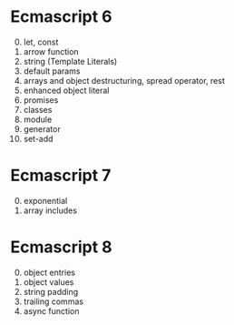 # Ecmascript 6
00. let, const
01. arrow function
02. string (Template Literals)
03. default params
04. arrays and object destructuring, spread operator, rest
05. enhanced object literal
06. promises
07. classes
08. module
09. generator
10. set-add

# Ecmascript 7
00. exponential
01. array includes

# Ecmascript 8
00. object entries
01. object values
02. string padding
03. trailing commas
04. async function
